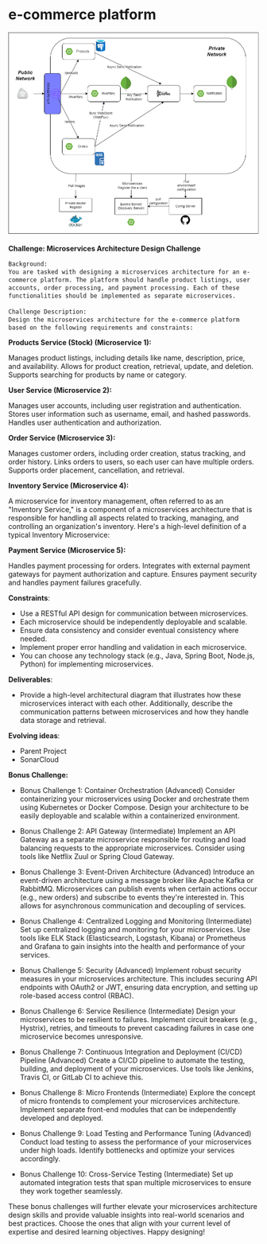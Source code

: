 # e-commerce platform

![Project microservice architecture"](https://github.com/anderson92zolis/ecommerceChallenge/blob/develop/ArchitectureMicro2.png)

**Challenge: Microservices Architecture Design Challenge**

    Background:
    You are tasked with designing a microservices architecture for an e-commerce platform. The platform should handle product listings, user accounts, order processing, and payment processing. Each of these functionalities should be implemented as separate microservices.
    
    Challenge Description:
    Design the microservices architecture for the e-commerce platform based on the following requirements and constraints:

**Products Service (Stock) (Microservice 1):**

Manages product listings, including details like name, description, price, and availability.
Allows for product creation, retrieval, update, and deletion.
Supports searching for products by name or category.

**User Service (Microservice 2):**

Manages user accounts, including user registration and authentication.
Stores user information such as username, email, and hashed passwords.
Handles user authentication and authorization.

**Order Service (Microservice 3):**

Manages customer orders, including order creation, status tracking, and order history.
Links orders to users, so each user can have multiple orders.
Supports order placement, cancellation, and retrieval.

**Inventory Service (Microservice 4):**

A microservice for inventory management, often referred to as an "Inventory Service," is a component of a microservices architecture that is responsible for handling all aspects related to tracking, managing, and controlling an organization's inventory. Here's a high-level definition of a typical Inventory Microservice:

**Payment Service (Microservice 5):**

Handles payment processing for orders.
Integrates with external payment gateways for payment authorization and capture.
Ensures payment security and handles payment failures gracefully.

**Constraints**:

-  Use a RESTful API design for communication between microservices.
-  Each microservice should be independently deployable and scalable.
-  Ensure data consistency and consider eventual consistency where needed.
-  Implement proper error handling and validation in each microservice.
-  You can choose any technology stack (e.g., Java, Spring Boot, Node.js, Python) for implementing microservices.

**Deliverables**:

-  Provide a high-level architectural diagram that illustrates how these microservices interact with each other. Additionally, describe the communication patterns between microservices and how they handle data storage and retrieval.

**Evolving ideas**:

-  Parent Project 
-  SonarCloud

**Bonus Challenge:**

-  Bonus Challenge 1: Container Orchestration (Advanced)
Consider containerizing your microservices using Docker and orchestrate them using Kubernetes or Docker Compose. Design your architecture to be easily deployable and scalable within a containerized environment.

-  Bonus Challenge 2: API Gateway (Intermediate)
Implement an API Gateway as a separate microservice responsible for routing and load balancing requests to the appropriate microservices. Consider using tools like Netflix Zuul or Spring Cloud Gateway.

-  Bonus Challenge 3: Event-Driven Architecture (Advanced)
Introduce an event-driven architecture using a message broker like Apache Kafka or RabbitMQ. Microservices can publish events when certain actions occur (e.g., new orders) and subscribe to events they're interested in. This allows for asynchronous communication and decoupling of services.

-  Bonus Challenge 4: Centralized Logging and Monitoring (Intermediate)
Set up centralized logging and monitoring for your microservices. Use tools like ELK Stack (Elasticsearch, Logstash, Kibana) or Prometheus and Grafana to gain insights into the health and performance of your services.

-  Bonus Challenge 5: Security (Advanced)
Implement robust security measures in your microservices architecture. This includes securing API endpoints with OAuth2 or JWT, ensuring data encryption, and setting up role-based access control (RBAC).

-  Bonus Challenge 6: Service Resilience (Intermediate)
Design your microservices to be resilient to failures. Implement circuit breakers (e.g., Hystrix), retries, and timeouts to prevent cascading failures in case one microservice becomes unresponsive.

-  Bonus Challenge 7: Continuous Integration and Deployment (CI/CD) Pipeline (Advanced)
Create a CI/CD pipeline to automate the testing, building, and deployment of your microservices. Use tools like Jenkins, Travis CI, or GitLab CI to achieve this.

-  Bonus Challenge 8: Micro Frontends (Intermediate)
Explore the concept of micro frontends to complement your microservices architecture. Implement separate front-end modules that can be independently developed and deployed.

-  Bonus Challenge 9: Load Testing and Performance Tuning (Advanced)
Conduct load testing to assess the performance of your microservices under high loads. Identify bottlenecks and optimize your services accordingly.

-  Bonus Challenge 10: Cross-Service Testing (Intermediate)
Set up automated integration tests that span multiple microservices to ensure they work together seamlessly.

These bonus challenges will further elevate your microservices architecture design skills and provide valuable insights into real-world scenarios and best practices. Choose the ones that align with your current level of expertise and desired learning objectives. Happy designing!
